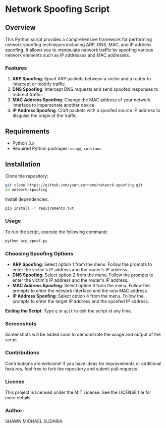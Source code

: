 # Network Spoofing Script

## Overview

This Python script provides a comprehensive framework for performing network spoofing techniques including ARP, DNS, MAC, and IP address spoofing. It allows you to manipulate network traffic by spoofing various network elements such as IP addresses and MAC addresses.

### Features

1. **ARP Spoofing**: Spoof ARP packets between a victim and a router to intercept or modify traffic.
2. **DNS Spoofing**: Intercept DNS requests and send spoofed responses to redirect traffic.
3. **MAC Address Spoofing**: Change the MAC address of your network interface to impersonate another device.
4. **IP Address Spoofing**: Craft packets with a spoofed source IP address to disguise the origin of the traffic.

## Requirements

-   Python 3.x
-   Required Python packages: `scapy`, `colorama`

## Installation

Clone the repository:

```bash
git clone https://github.com/yourusername/network-spoofing.git
cd network-spoofing
```

Install dependencies:

```bash
pip install -r requirements.txt
```

### Usage

To run the script, execute the following command:

```bash
python arp_spoof.py
```

### Choosing Spoofing Options

-   **ARP Spoofing**: Select option 1 from the menu. Follow the prompts to enter the victim's IP address and the router's IP address.
-   **DNS Spoofing**: Select option 2 from the menu. Follow the prompts to enter the victim's IP address and the router's IP address.
-   **MAC Address Spoofing**: Select option 3 from the menu. Follow the prompts to enter the network interface and the new MAC address.
-   **IP Address Spoofing**: Select option 4 from the menu. Follow the prompts to enter the target IP address and the spoofed IP address.

**Exiting the Script**: Type `q` or `quit` to exit the script at any time.

### Screenshots

Screenshots will be added soon to demonstrate the usage and output of the script.

### Contributions

Contributions are welcome! If you have ideas for improvements or additional features, feel free to fork the repository and submit pull requests.

### License

This project is licensed under the MIT License. See the LICENSE file for more details.

### Author:

SHAWN MICHAEL SUDARIA
